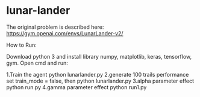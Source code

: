 # lunar-lander

The original problem is described here: https://gym.openai.com/envs/LunarLander-v2/

How to Run:

Download python 3 and install library numpy, matplotlib, keras, tensorflow, gym.
Open cmd and run: 

1.Train the agent
python lunarlander.py
2.generate 100 trails performance
set train_mode = false, then
python lunarlander.py
3.alpha parameter effect
python run.py
4.gamma parameter effect
python run1.py
